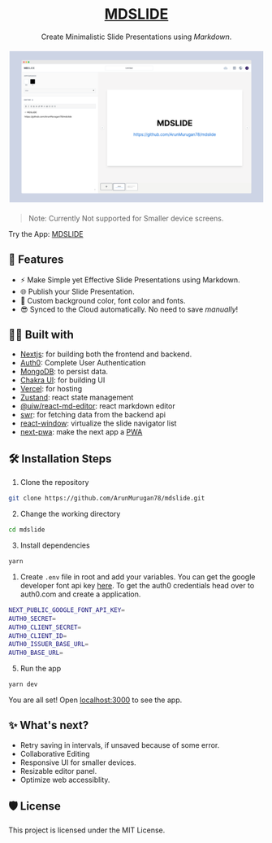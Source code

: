 <h1 align="center"><a href="https://mdslide.vercel.app/" target="_blank"> MDSLIDE </a></h1>

<p align="center">
Create Minimalistic Slide Presentations using <i>Markdown</i>.
</p>

<p align="center" style="margin-top: 20px; margin-bottom: 20px">
<img src="./public/mockup.png" width="500px" style="margin: auto;"/>
</p>

>Note: Currently Not supported for Smaller device screens.

Try the App: [MDSLIDE](https://mdslide.vercel.app/) 

## 🚀 Features

+  ⚡ Make Simple yet Effective Slide Presentations using Markdown.
+  🌐  Publish your Slide Presentation.
+ 🎨  Custom background color, font color and fonts.
+ 😎  Synced to the Cloud automatically. No need to save *manually*!



## 👨‍💻 Built with
+ [Nextjs](https://nextjs.org/): for building both the frontend and backend.
+ [Auth0](https://auth0.com/z): Complete User Authentication
+ [MongoDB](https://www.mongodb.com/): to persist data.
+ [Chakra UI](https://chakra-ui.com/): for building UI
+ [Vercel](https://vercel.com/): for hosting
+ [Zustand](https://zustand.surge.sh): react state management  
+ [@uiw/react-md-editor](https://uiwjs.github.io/react-md-editor/): react markdown editor
+ [swr](https://swr.vercel.app/): for fetching data from the backend api
+ [react-window](react-window.now.sh/): virtualize the slide navigator list
+ [next-pwa](https://github.com/shadowwalker/next-pwa): make the next app a [PWA](https://web.dev/progressive-web-apps/)


## 🛠️ Installation Steps

1. Clone the repository

```bash
git clone https://github.com/ArunMurugan78/mdslide.git
```

2. Change the working directory

```bash
cd mdslide
```

3. Install dependencies

```bash
yarn
```

1. Create `.env` file in root and add your variables. You can get the google developer font api key [here](https://developers.google.com/fonts/docs/developer_api). To get the auth0 credentials head over to auth0.com and create a application.

```bash
NEXT_PUBLIC_GOOGLE_FONT_API_KEY=
AUTH0_SECRET=
AUTH0_CLIENT_SECRET=
AUTH0_CLIENT_ID=
AUTH0_ISSUER_BASE_URL=
AUTH0_BASE_URL=
```

5. Run the app

```bash
yarn dev
```

You are all set! Open [localhost:3000](http://localhost:3000/) to see the app.

## ✨ What's next?

+ Retry saving in intervals, if unsaved because of some error.
+ Collaborative Editing
+ Responsive UI for smaller devices.
+ Resizable editor panel.
+ Optimize web accessiblity.

## 🛡 License
This project is licensed under the MIT License.

